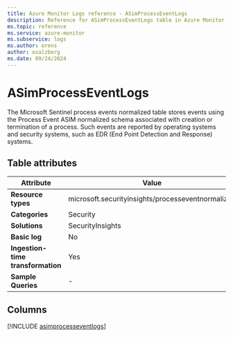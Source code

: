 ```yaml
---
title: Azure Monitor Logs reference - ASimProcessEventLogs
description: Reference for ASimProcessEventLogs table in Azure Monitor Logs.
ms.topic: reference
ms.service: azure-monitor
ms.subservice: logs
ms.author: orens
author: osalzberg
ms.date: 09/24/2024
---
```


# ASimProcessEventLogs

The Microsoft Sentinel process events normalized table stores events using the Process Event ASIM normalized schema associated with creation or termination of a process. Such events are reported by operating systems and security systems, such as EDR (End Point Detection and Response) systems.


## Table attributes

|Attribute|Value|
|---|---|
|**Resource types**|microsoft.securityinsights/processeventnormalized|
|**Categories**|Security|
|**Solutions**| SecurityInsights|
|**Basic log**|No|
|**Ingestion-time transformation**|Yes|
|**Sample Queries**|-|



## Columns
  
[!INCLUDE [asimprocesseventlogs](~/reusable-content/ce-skilling/azure/includes/azure-monitor/reference/tables/asimprocesseventlogs-include.md)]
